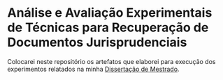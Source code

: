 # Análise e Avaliação Experimentais de Técnicas para Recuperação de Documentos Jurisprudenciais

Colocarei neste repositório os artefatos que elaborei para execução dos experimentos relatados na minha [Dissertação de Mestrado](https://www.dropbox.com/s/gxx0loacc9rt168/Disserta%C3%A7%C3%A3o.pdf?dl=0).
